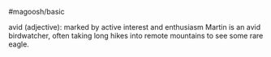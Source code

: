 #magoosh/basic

avid (adjective): marked by active interest and enthusiasm 
Martin is an avid birdwatcher, often taking long hikes into remote mountains to see some rare eagle. 
